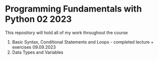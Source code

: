 # Programming Fundamentals with Python 02 2023

 This repository will hold all of my work throughout the course

 1. Basic Syntax, Conditional Statements and Loops - completed lecture + exercises 09.09.2023
 2. Data Types and Variables 